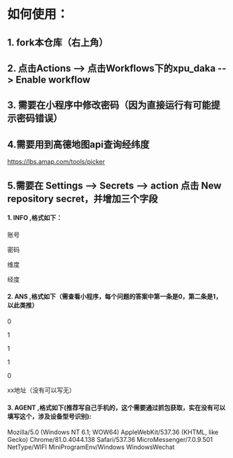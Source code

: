 # 如何使用：
## 1. fork本仓库（右上角）

## 2. 点击Actions --> 点击Workflows下的xpu_daka -- > Enable workflow

## 3. 需要在小程序中修改密码（因为直接运行有可能提示密码错误）

## 4.需要用到高德地图api查询经纬度
https://lbs.amap.com/tools/picker

## 5.需要在 Settings --> Secrets --> action 点击 New repository secret，并增加三个字段

#### 1. INFO ,格式如下：

账号

密码

维度

经度

#### 2. ANS ,格式如下（需查看小程序，每个问题的答案中第一条是0，第二条是1，以此类推）

0

1

1

1

0

xx地址（没有可以写无）

#### 3. AGENT ,格式如下(推荐写自己手机的，这个需要通过抓包获取，实在没有可以填写这个，涉及设备型号识别):

Mozilla/5.0 (Windows NT 6.1; WOW64) AppleWebKit/537.36 (KHTML, like Gecko) Chrome/81.0.4044.138 Safari/537.36 MicroMessenger/7.0.9.501 NetType/WIFI MiniProgramEnv/Windows WindowsWechat
